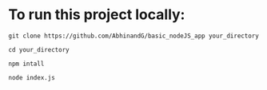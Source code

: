 # To run this project locally:

```
git clone https://github.com/AbhinandG/basic_nodeJS_app your_directory
```

```
cd your_directory
```

```
npm intall
```

```
node index.js
```

